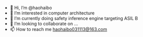 - 👋 Hi, I’m @haohaibo
- 👀 I’m interested in computer architecture
- 🌱 I’m currently doing safety inference engine targeting ASIL B
- 💞️ I’m looking to collaborate on ...
- 📫 How to reach me haohaibo031113@163.com

<!---
haohaibo/haohaibo is a ✨ special ✨ repository because its `README.md` (this file) appears on your GitHub profile.
You can click the Preview link to take a look at your changes.
--->
